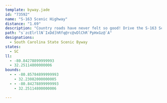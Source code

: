 ```yaml
---
template: byway.jade
id: "73592"
name: "S-163 Scenic Highway"
distance: "1.69"
description: "Country roads have never felt so good! Drive the S-163 Scenic Highway for a relaxing view of the Old South."
path: "s`zcElrllN`IxDd]hRfq@rc@vDlChR`PpHxGz@`A"
designations: 
  - South Carolina State Scenic Byway
states: 
  - SC
ll: 
  - -80.84278899999993
  - 32.25114800000006
bounds: 
  - - -80.85784899999993
    - 32.23082000000005
  - - -80.84278899999993
    - 32.25114800000006

---
```


